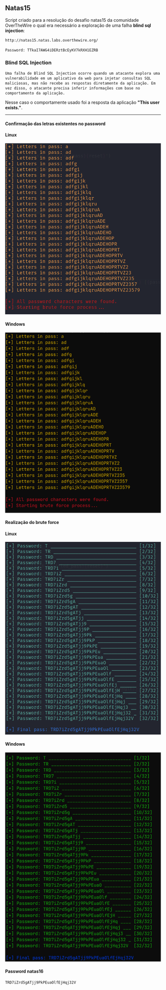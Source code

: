 ## Natas15

Script criado para a resolução do desafio natas15 da comunidade OverTheWire o qual era necessário a exploração de uma falha **blind sql injection**:

    http://natas15.natas.labs.overthewire.org/

    Password: TTkaI7AWG4iDERztBcEyKV7kRXH1EZRB

### Blind SQL Injection

    Uma falha de Blind SQL Injection ocorre quando um atacante explora uma vulnerabilidade em um aplicativo da web para injetar consultas SQL maliciosas, mas não recebe as respostas diretamente da aplicação. Em vez disso, o atacante precisa inferir informações com base no comportamento da aplicação.

Nesse caso o comportamente usado foi a resposta da aplicação **"This user exists."**.

---

#### Confirmação das letras existentes no password

#### Linux

![](./imgs/01.png)

#### Windows

![](./imgs/03.png)

#### Realização do brute force

#### Linux

![](./imgs/02.png)

#### Windows

![](./imgs/04.png)

#### Password natas16

    TRD7iZrd5gATjj9PkPEuaOlfEjHqj32V

